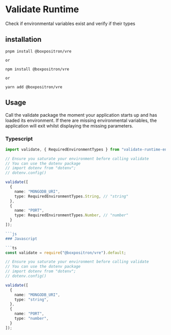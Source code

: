 # Validate Runtime

Check if environmental variables exist and verify if their types

## installation

```shell
pnpm install @boxpositron/vre

or

npm install @boxpositron/vre

or

yarn add @boxpositron/vre
```

## Usage

Call the validate package the moment your application starts up and has loaded its environment. If there are missing environmental variables, the application will exit whilst displaying the missing parameters.

### Typescript

```ts
import validate, { RequiredEnvironmentTypes } from "validate-runtime-environment";

// Ensure you saturate your environment before calling validate
// You can use the dotenv package
// import dotenv from "dotenv";
// dotenv.config()

validate([
  {
    name: "MONGODB_URI",
    type: RequiredEnvironmentTypes.String, // "string"
  },
  {
    name: "PORT",
    type: RequiredEnvironmentTypes.Number, // "number"
  }
]);

```js
### Javascript

```ts
const validate = require("@boxpositron/vre").default;

// Ensure you saturate your environment before calling validate
// You can use the dotenv package
// import dotenv from "dotenv";
// dotenv.config()

validate([
  {
    name: "MONGODB_URI",
    type: "string",
  },
  {
    name: "PORT",
    type: "number",
  }
]);
```

